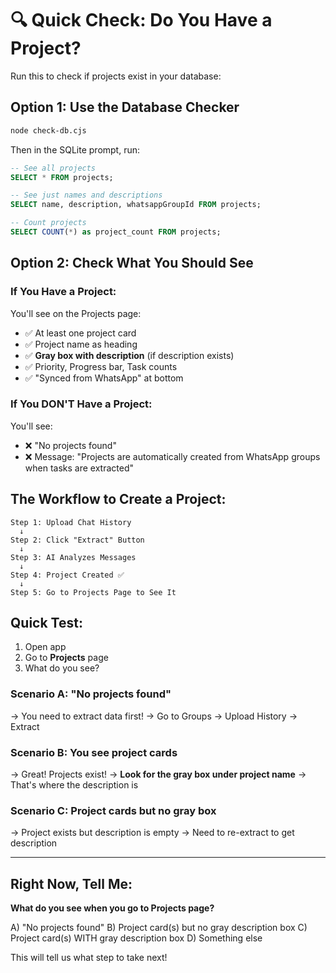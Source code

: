 # 🔍 Quick Check: Do You Have a Project?

Run this to check if projects exist in your database:

## Option 1: Use the Database Checker

```bash
node check-db.cjs
```

Then in the SQLite prompt, run:

```sql
-- See all projects
SELECT * FROM projects;

-- See just names and descriptions
SELECT name, description, whatsappGroupId FROM projects;

-- Count projects
SELECT COUNT(*) as project_count FROM projects;
```

## Option 2: Check What You Should See

### If You Have a Project:

You'll see on the Projects page:
- ✅ At least one project card
- ✅ Project name as heading
- ✅ **Gray box with description** (if description exists)
- ✅ Priority, Progress bar, Task counts
- ✅ "Synced from WhatsApp" at bottom

### If You DON'T Have a Project:

You'll see:
- ❌ "No projects found"
- ❌ Message: "Projects are automatically created from WhatsApp groups when tasks are extracted"

## The Workflow to Create a Project:

```
Step 1: Upload Chat History
  ↓
Step 2: Click "Extract" Button
  ↓
Step 3: AI Analyzes Messages
  ↓
Step 4: Project Created ✅
  ↓
Step 5: Go to Projects Page to See It
```

## Quick Test:

1. Open app
2. Go to **Projects** page
3. What do you see?

### Scenario A: "No projects found"
→ You need to extract data first!
→ Go to Groups → Upload History → Extract

### Scenario B: You see project cards
→ Great! Projects exist!
→ **Look for the gray box under project name**
→ That's where the description is

### Scenario C: Project cards but no gray box
→ Project exists but description is empty
→ Need to re-extract to get description

---

## Right Now, Tell Me:

**What do you see when you go to Projects page?**

A) "No projects found"
B) Project card(s) but no gray description box
C) Project card(s) WITH gray description box
D) Something else

This will tell us what step to take next!

